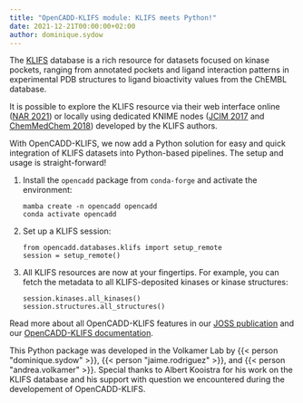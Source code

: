 ```yaml
---
title: "OpenCADD-KLIFS module: KLIFS meets Python!"
date: 2021-12-21T00:00:00+02:00
author: dominique.sydow
---
```


The [KLIFS](https://klifs.net/) database is a rich resource for datasets focused on kinase pockets, ranging from 
annotated pockets and ligand interaction patterns in experimental PDB structures 
to ligand bioactivity values from the ChEMBL database.

It is possible to explore the KLIFS resource via their web interface online ([NAR 2021](https://doi.org/10.1093/nar/gkaa895)) or locally using dedicated KNIME nodes ([JCIM 2017](https://pubs.acs.org/doi/10.1021/acs.jcim.6b00686) and [ChemMedChem 2018](https://chemistry-europe.onlinelibrary.wiley.com/doi/10.1002/cmdc.201700754)) developed by the KLIFS authors.

With OpenCADD-KLIFS, we now add a Python solution for easy and quick integration of KLIFS datasets
into Python-based pipelines. The setup and usage is straight-forward!

1. Install the ``opencadd`` package from ``conda-forge`` and activate the environment:
    ```
    mamba create -n opencadd opencadd
    conda activate opencadd
    ```
2. Set up a KLIFS session:
    ```
    from opencadd.databases.klifs import setup_remote
    session = setup_remote()
    ```
3. All KLIFS resources are now at your fingertips. For example, you can fetch the metadata to all KLIFS-deposited kinases or kinase structures:
    ```
    session.kinases.all_kinases()
    session.structures.all_structures()
    ```

Read more about all OpenCADD-KLIFS features in our [JOSS publication]() and our [OpenCADD-KLIFS documentation](https://opencadd.readthedocs.io/en/latest/databases_klifs.html).

This Python package was developed in the Volkamer Lab by {{< person "dominique.sydow" >}}, {{< person "jaime.rodriguez" >}}, and {{< person "andrea.volkamer" >}}. Special thanks to Albert Kooistra for his work on the KLIFS database and his support with question we encountered during the developement of OpenCADD-KLIFS.